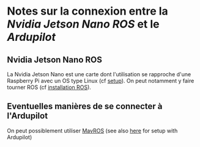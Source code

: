 # Notes sur la connexion entre la *Nvidia Jetson Nano ROS* et le *Ardupilot*

## Nvidia Jetson Nano ROS

La Nvidia Jetson Nano est une carte dont l'utilisation se rapproche d'une Raspberry Pi avec un OS type Linux (cf [setup](https://automaticaddison.com/how-to-set-up-the-nvidia-jetson-nano-developer-kit/)). On peut notamment y faire tourner ROS (cf [installation ROS](https://automaticaddison.com/how-to-control-a-robots-velocity-remotely-using-ros/)).

## Eventuelles manières de se connecter à l'Ardupilot

On peut possiblement utiliser [MavROS](https://github.com/mavlink/mavros/tree/master/mavros) (see also [here](https://ardupilot.org/dev/docs/ros.html) for setup with Ardupilot)